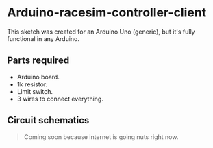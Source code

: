# Arduino-racesim-controller-client
This sketch was created for an Arduino Uno (generic), but it's fully functional in any Arduino.

## Parts required
- Arduino board.
- 1k resistor.
- Limit switch.
- 3 wires to connect everything.

## Circuit schematics
> Coming soon because internet is going nuts right now.
